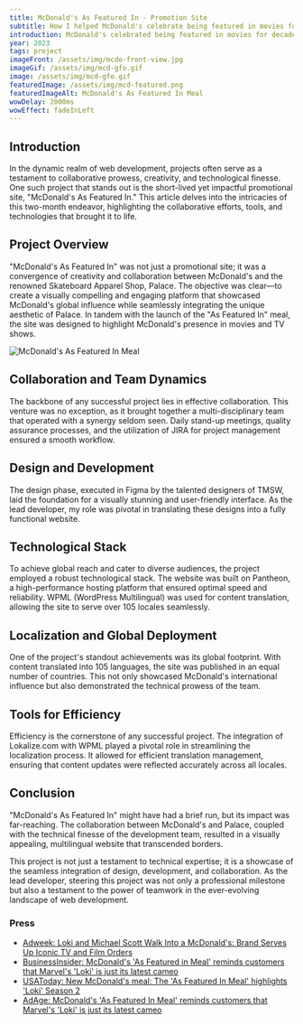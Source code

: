 ```yaml
---
title: McDonald's As Featured In - Promotion Site
subtitle: How I helped McDonald's celebrate being featured in movies for decades by introducing a new meal and a new promotion site.
introduction: McDonald's celebrated being featured in movies for decades by introducing a new meal and a new promotion site. I was tasked with developing the site. As an international site, the site supported over 105 languages.
year: 2023
tags: project
imageFront: /assets/img/mcdo-front-view.jpg
imageGif: /assets/img/mcd-gfo.gif
image: /assets/img/mcd-gfo.gif
featuredImage: /assets/img/mcd-featured.png
featuredImageAlt: McDonald's As Featured In Meal
wowDelay: 2000ms
wowEffect: fadeInLeft
---
```

<!-- Title: "McDonald's As Featured In": A Showcase of Collaborative Innovation in Web Development -->

## Introduction

In the dynamic realm of web development, projects often serve as a testament to collaborative prowess, creativity, and technological finesse. One such project that stands out is the short-lived yet impactful promotional site, "McDonald's As Featured In." This article delves into the intricacies of this two-month endeavor, highlighting the collaborative efforts, tools, and technologies that brought it to life.

## Project Overview

"McDonald's As Featured In" was not just a promotional site; it was a convergence of creativity and collaboration between McDonald's and the renowned Skateboard Apparel Shop, Palace. The objective was clear—to create a visually compelling and engaging platform that showcased McDonald's global influence while seamlessly integrating the unique aesthetic of Palace. In tandem with the launch of the "As Featured In" meal, the site was designed to highlight McDonald's presence in movies and TV shows.

![McDonald's As Featured In Meal](/assets/img/mcd-featured.png)

## Collaboration and Team Dynamics

The backbone of any successful project lies in effective collaboration. This venture was no exception, as it brought together a multi-disciplinary team that operated with a synergy seldom seen. Daily stand-up meetings, quality assurance processes, and the utilization of JIRA for project management ensured a smooth workflow.

## Design and Development

The design phase, executed in Figma by the talented designers of TMSW, laid the foundation for a visually stunning and user-friendly interface. As the lead developer, my role was pivotal in translating these designs into a fully functional website.

## Technological Stack

To achieve global reach and cater to diverse audiences, the project employed a robust technological stack. The website was built on Pantheon, a high-performance hosting platform that ensured optimal speed and reliability. WPML (WordPress Multilingual) was used for content translation, allowing the site to serve over 105 locales seamlessly.

## Localization and Global Deployment

One of the project's standout achievements was its global footprint. With content translated into 105 languages, the site was published in an equal number of countries. This not only showcased McDonald's international influence but also demonstrated the technical prowess of the team.

## Tools for Efficiency

Efficiency is the cornerstone of any successful project. The integration of Lokalize.com with WPML played a pivotal role in streamlining the localization process. It allowed for efficient translation management, ensuring that content updates were reflected accurately across all locales.

## Conclusion

"McDonald's As Featured In" might have had a brief run, but its impact was far-reaching. The collaboration between McDonald's and Palace, coupled with the technical finesse of the development team, resulted in a visually appealing, multilingual website that transcended borders.

This project is not just a testament to technical expertise; it is a showcase of the seamless integration of design, development, and collaboration. As the lead developer, steering this project was not only a professional milestone but also a testament to the power of teamwork in the ever-evolving landscape of web development.

### Press

- [Adweek: Loki and Michael Scott Walk Into a McDonald's: Brand Serves Up Iconic TV and Film Orders](https://www.adweek.com/brand-marketing/loki-and-michael-scott-walk-into-a-mcdonalds-brand-serves-up-iconic-tv-and-film-orders/)
- [BusinessInsider: McDonald's 'As Featured in Meal' reminds customers that Marvel's 'Loki' is just its latest cameo](https://www.businessinsider.com/mcdonalds-new-as-featured-in-meal-inspired-films-tv-shows-2023-8)
- [USAToday: New McDonald's meal: The 'As Featured In Meal' highlights 'Loki' Season 2](https://www.usatoday.com/story/money/food/2023/08/14/mcdonalds-as-featured-in-meal-loki/70586921007/)
- [AdAge: McDonald's 'As Featured In Meal' reminds customers that Marvel's 'Loki' is just its latest cameo](https://adage.com/article/cmo-strategy/mcdonalds-featured-meal-reminds-customers-marvels-loki-just-its-latest-cameo/2388746)